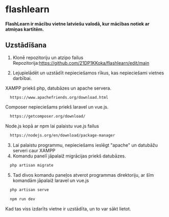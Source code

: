# flashlearn

#### FlashLearn ir mācību vietne latviešu valodā, kur mācības notiek ar atmiņas kartītēm.


## Uzstādīšana

1. Klonē repozitoriju un atzipo failus
   Repozitorija:https://github.com/21DP1KKoka/flashlearn/edit/main

2. Lejupielādēt un uzstādīt nepieciešamos rīkus, kas nepieciešami vietnes darbībai.

XAMPP priekš php, datubāzes un apache servera.
```sh
  https://www.apachefriends.org/download.html
  ```

Composer nepieciešams priekš laravel un vue.js.
```sh
  https://getcomposer.org/download/
  ```

Node.js kopā ar npm lai palaistu vue.js failus
```sh
  https://nodejs.org/en/download/package-manager
  ```


3. Lai palaistu programmu, nepieciešams ieslēgt "apache" un datubāžu serveri caur XAMPP
4. Komandu panelī jāpalaiž migrācijas priekš datubāzes.
```sh
  php artisan migrate
  ```

5. Tad divos komandu paneļos atverot programmas direktoriju, ar šīm komandām jāpalaiž laravel un vue.js

```sh
  php artisan serve 
  ```
```sh
  npm run dev
  ```
Kad tas viss izdarīts vietne ir uzstādīta, un to var sākt lietot.



